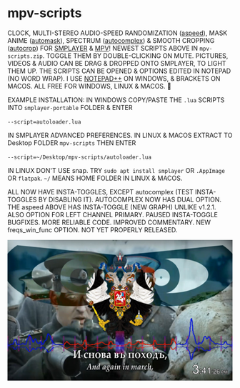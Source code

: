 # mpv-scripts
CLOCK, MULTI-STEREO AUDIO-SPEED RANDOMIZATION ([aspeed](aspeed.lua)), MASK ANIME ([automask](automask.lua)), SPECTRUM ([autocomplex](autocomplex.lua)) & SMOOTH CROPPING ([autocrop](autocrop.lua)) FOR [SMPLAYER](https://smplayer.info) & [MPV](https://mpv.io)! NEWEST SCRIPTS ABOVE IN `mpv-scripts.zip`. TOGGLE THEM BY DOUBLE-CLICKING ON MUTE. PICTURES, VIDEOS & AUDIO CAN BE DRAG & DROPPED ONTO SMPLAYER, TO LIGHT THEM UP. THE SCRIPTS CAN BE OPENED & OPTIONS EDITED IN NOTEPAD (NO WORD WRAP). I USE [NOTEPAD++](https://notepad-plus-plus.org/downloads/) ON WINDOWS, & BRACKETS ON MACOS. ALL FREE FOR WINDOWS, LINUX & MACOS. 🙂

EXAMPLE INSTALLATION: IN WINDOWS COPY/PASTE THE `.lua` SCRIPTS INTO `smplayer-portable` FOLDER & ENTER 

`--script=autoloader.lua`

IN SMPLAYER ADVANCED PREFERENCES. IN LINUX & MACOS EXTRACT TO Desktop FOLDER `mpv-scripts` THEN ENTER

`--script=~/Desktop/mpv-scripts/autoloader.lua`

IN LINUX DON'T USE snap. TRY `sudo apt install smplayer` OR `.AppImage` OR `flatpak`.
`~/` MEANS HOME FOLDER IN LINUX & MACOS.

ALL NOW HAVE INSTA-TOGGLES, EXCEPT autocomplex (TEST INSTA-TOGGLES BY DISABLING IT). AUTOCOMPLEX NOW HAS DUAL OPTION. THE aspeed ABOVE HAS INSTA-TOGGLE (NEW GRAPH) UNLIKE v1.2.1. ALSO OPTION FOR LEFT CHANNEL PRIMARY. PAUSED INSTA-TOGGLE BUGFIXES. MORE RELIABLE CODE. IMPROVED COMMENTARY. NEW freqs_win_func OPTION. NOT YET PROPERLY RELEASED.

![alt text](https://github.com/TinosNitso/mpv-scripts/blob/main/SCREENSHOT.JPG)
